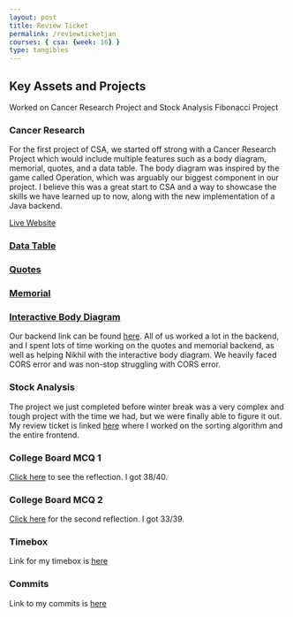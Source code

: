 ```yaml
---
layout: post
title: Review Ticket
permalink: /reviewticketjan
courses: { csa: {week: 16} }
type: tangibles
---
```


## Key Assets and Projects

Worked on Cancer Research Project and Stock Analysis Fibonacci Project

### Cancer Research

For the first project of CSA, we started off strong with a Cancer Research Project which would include multiple features such as a body diagram, memorial, quotes, and a data table. The body diagram was inspired by the game called Operation, which was arguably our biggest component in our project. I believe this was a great start to CSA and a way to showcase the skills we have learned up to now, along with the new implementation of a Java backend.

[Live Website](https://krishiv111.github.io/KPNSTeam/)

### [Data Table](https://krishiv111.github.io/KPNSTeam/data-table)
### [Quotes](https://krishiv111.github.io/KPNSTeam/quotes/)
### [Memorial](https://krishiv111.github.io/KPNSTeam/memorial/)
### [Interactive Body Diagram](https://krishiv111.github.io/KPNSTeam/bodydiagram)

Our backend link can be found [here](https://kpns.stu.nighthawkcodingsociety.com/). All of us worked a lot in the backend, and I spent lots of time working on the quotes and memorial backend, as well as helping Nikhil with the interactive body diagram. We heavily faced CORS error and was non-stop struggling with CORS error. 

### Stock Analysis

The project we just completed before winter break was a very complex and tough project with the time we had, but we were finally able to figure it out. My review ticket is linked [here](https://github.com/divorced-coders/divorce-analysis-frontend/issues/5#issue-2035263414) where I worked on the sorting algorithm and the entire frontend. 

### College Board MCQ 1

[Click here](https://paravsalaniwal.github.io/praopersonal/2023/11/08/cbblog.html) to see the reflection. I got 38/40.

### College Board MCQ 2

[Click here](https://paravsalaniwal.github.io/praopersonal/2015mcqblog) for the second reflection. I got 33/39.

### Timebox

Link for my timebox is [here](https://paravsalaniwal.github.io/praopersonal/timebox)

### Commits

Link to my commits is [here](https://github.com/paravsalaniwal)

